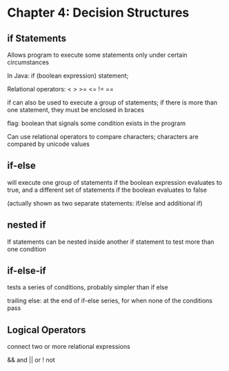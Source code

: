 # Chapter 4: Decision Structures

## if Statements

Allows program to execute some statements only under certain circumstances

In Java:
if (boolean expression)
    statement;

Relational operators:
< > >= <= != ==

if can also be used to execute a group of statements; if there is more than one statement, they must be enclosed in braces

flag: boolean that signals some condition exists in the program

Can use relational operators to compare characters; characters are compared by unicode values

## if-else

will execute one group of statements if the boolean expression evaluates to true, and a different set of statements if the boolean evaluates to false

(actually shown as two separate statements: if/else and additional if)

## nested if

If statements can be nested inside another if statement to test more than one condition

## if-else-if

tests a series of conditions, probably simpler than if else

trailing else: at the end of if-else series, for when none of the conditions pass

## Logical Operators

connect two or more relational expressions

&& and
|| or
! not
